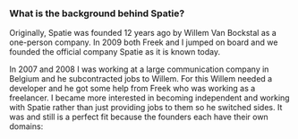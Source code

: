 ### What is the background behind Spatie?

Originally, Spatie was founded 12 years ago by Willem Van Bockstal as a one-person company. In 2009 both Freek and I jumped on 
board and we founded the official company Spatie as it is known today.

In 2007 and 2008 I was working at a large communication company in Belgium and he subcontracted jobs to Willem. For this Willem
needed a developer and he got some help from Freek who was working as a freelancer. I became more interested in becoming 
independent and working with Spatie rather than just providing jobs to them so he switched sides. It was and still is a perfect
fit because the founders each have their own domains:
